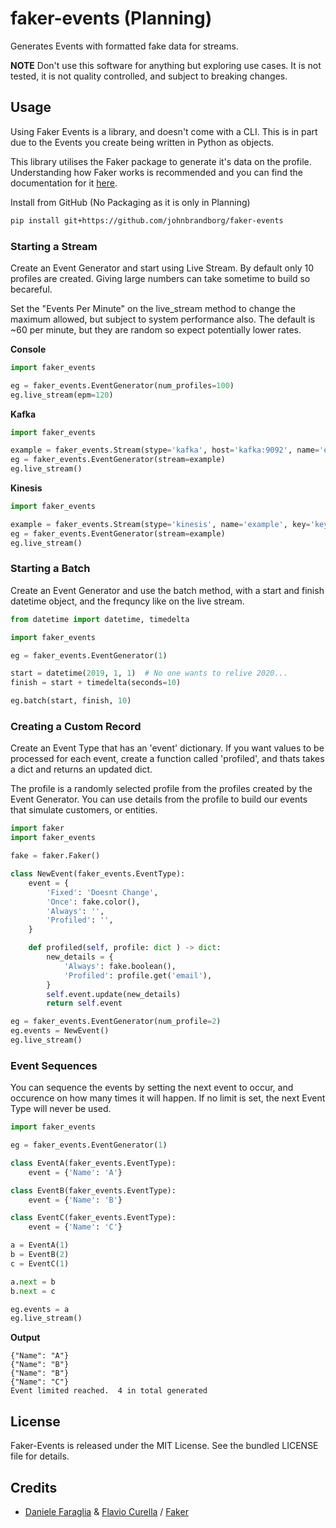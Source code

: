 # faker-events (Planning)
Generates Events with formatted fake data for streams.

**NOTE** Don't use this software for anything but exploring use cases.
It is not tested, it is not quality controlled, and subject to breaking changes.

## Usage
Using Faker Events is a library, and doesn't come with a CLI.  This is in part
due to the Events you create being written in Python as objects.

This library utilises the Faker package to generate it's data on the profile.
Understanding how Faker works is recommended and you can find the documentation
for it [here](https://faker.readthedocs.io/en/stable/).

Install from GitHub  (No Packaging as it is only in Planning)
```bash
pip install git+https://github.com/johnbrandborg/faker-events
```

### Starting a Stream
Create an Event Generator and start using Live Stream. By default only 10
profiles are created.  Giving large numbers can take sometime to build so
becareful.

Set the "Events Per Minute" on the live_stream method to change the maximum
allowed, but subject to system performance also.  The default is ~60 per
minute, but they are random so expect potentially lower rates.

**Console**
```python
import faker_events

eg = faker_events.EventGenerator(num_profiles=100)
eg.live_stream(epm=120)
```

**Kafka**
```python
import faker_events

example = faker_events.Stream(stype='kafka', host='kafka:9092', name='example')
eg = faker_events.EventGenerator(stream=example)
eg.live_stream()
```

**Kinesis**
```python
import faker_events

example = faker_events.Stream(stype='kinesis', name='example', key='key')
eg = faker_events.EventGenerator(stream=example)
eg.live_stream()
```


### Starting a Batch
Create an Event Generator and use the batch method, with a start and finish
datetime object, and the frequncy like on the live stream.


```python
from datetime import datetime, timedelta

import faker_events

eg = faker_events.EventGenerator(1)

start = datetime(2019, 1, 1)  # No one wants to relive 2020...
finish = start + timedelta(seconds=10)

eg.batch(start, finish, 10)
```

### Creating a Custom Record
Create an Event Type that has an 'event' dictionary.  If you want values to be
processed for each event, create a function called 'profiled', and thats takes
a dict and returns an updated dict.

The profile is a randomly selected profile from the profiles created by the
Event Generator.  You can use details from the profile to build our events
that simulate customers, or entities.

```python
import faker
import faker_events

fake = faker.Faker()

class NewEvent(faker_events.EventType):
    event = {
        'Fixed': 'Doesnt Change',
        'Once': fake.color(),
        'Always': '',
        'Profiled': '',
    }

    def profiled(self, profile: dict ) -> dict:
        new_details = {
            'Always': fake.boolean(),
            'Profiled': profile.get('email'),
        }
        self.event.update(new_details)
        return self.event

eg = faker_events.EventGenerator(num_profile=2)
eg.events = NewEvent()
eg.live_stream()
```

### Event Sequences

You can sequence the events by setting the next event to occur, and occurence
on how many times it will happen.  If no limit is set, the next Event Type will
never be used.


```python
import faker_events

eg = faker_events.EventGenerator(1)

class EventA(faker_events.EventType):
    event = {'Name': 'A'}

class EventB(faker_events.EventType):
    event = {'Name': 'B'}

class EventC(faker_events.EventType):
    event = {'Name': 'C'}

a = EventA(1)
b = EventB(2)
c = EventC(1)

a.next = b
b.next = c

eg.events = a
eg.live_stream()
```

**Output**
```
{"Name": "A"}
{"Name": "B"}
{"Name": "B"}
{"Name": "C"}
Event limited reached.  4 in total generated
```

## License

Faker-Events is released under the MIT License. See the bundled LICENSE file for details.

## Credits

* [Daniele Faraglia](https://github.com/joke2k) & [Flavio Curella](https://github.com/fcurella) / [Faker](https://github.com/joke2k/faker)
